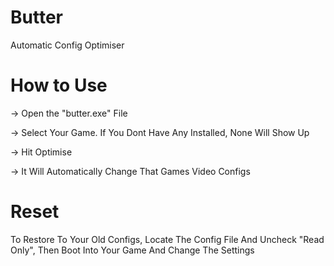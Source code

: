 # Butter
Automatic Config Optimiser

# How to Use
-> Open the "butter.exe" File

-> Select Your Game. If You Dont Have Any Installed, None Will Show Up

-> Hit Optimise

-> It Will Automatically Change That Games Video Configs

# Reset
To Restore To Your Old Configs, Locate The Config File And Uncheck "Read Only", Then Boot Into Your Game And Change The Settings
